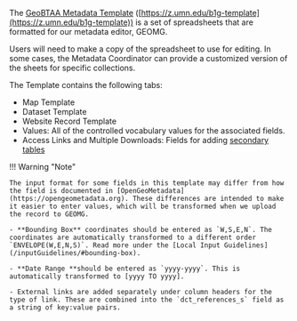 The [GeoBTAA Metadata Template](https://z.umn.edu/b1g-template) ([https://z.umn.edu/b1g-template](https://z.umn.edu/b1g-template)) is a set of spreadsheets that are formatted for our metadata editor, GEOMG. 

Users will need to make a copy of the spreadsheet to use for editing.  In some cases, the Metadata Coordinator can provide a customized version of the sheets for specific collections.

The Template contains the following tabs:

- Map Template
- Dataset Template
- Website Record Template
- Values: All of the controlled vocabulary values for the associated fields.
- Access Links and Multiple Downloads: Fields for adding [secondary tables](/geomg/#secondary-tables)

!!! Warning "Note"

	The input format for some fields in this template may differ from how the field is documented in [OpenGeoMetadata](https://opengeometadata.org). These differences are intended to make it easier to enter values, which will be transformed when we upload the record to GEOMG.

	- **Bounding Box** coordinates should be entered as `W,S,E,N`. The coordinates are automatically transformed to a different order `ENVELOPE(W,E,N,S)`. Read more under the [Local Input Guidelines](/inputGuidelines/#bounding-box).

	- **Date Range **should be entered as `yyyy-yyyy`. This is automatically transformed to [yyyy TO yyyy].

	- External links are added separately under column headers for the type of link. These are combined into the `dct_references_s` field as a string of key:value pairs.